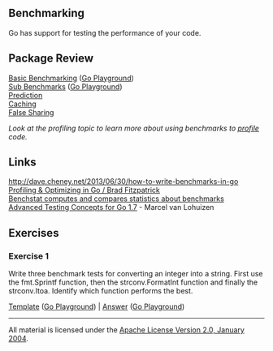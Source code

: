 ## Benchmarking

Go has support for testing the performance of your code.

## Package Review

[Basic Benchmarking](basic/basic_test.go) ([Go Playground](https://play.golang.org/p/Kwqe4zYpMi))  
[Sub Benchmarks](sub/sub_test.go) ([Go Playground](https://play.golang.org/p/q4qV9BdH4R))  
[Prediction](prediction/README.md)  
[Caching](caching/README.md)  
[False Sharing](falseshare/README.md)  

_Look at the profiling topic to learn more about using benchmarks to [profile](../profiling) code._

## Links

http://dave.cheney.net/2013/06/30/how-to-write-benchmarks-in-go  
[Profiling & Optimizing in Go / Brad Fitzpatrick](https://www.youtube.com/watch?v=xxDZuPEgbBU)  
[Benchstat computes and compares statistics about benchmarks](https://github.com/rsc/benchstat)  
[Advanced Testing Concepts for Go 1.7](https://speakerdeck.com/mpvl/advanced-testing-concepts-for-go-1-dot-7) - Marcel van Lohuizen  

## Exercises

### Exercise 1
Write three benchmark tests for converting an integer into a string. First use the fmt.Sprintf function, then the strconv.FormatInt function and finally the strconv.Itoa. Identify which function performs the best.

[Template](exercises/template1/bench_test.go) ([Go Playground](http://play.golang.org/p/do3XfkNqRt)) | 
[Answer](exercises/exercise1/bench_test.go) ([Go Playground](http://play.golang.org/p/ttqLnSM2q_))
___
All material is licensed under the [Apache License Version 2.0, January 2004](http://www.apache.org/licenses/LICENSE-2.0).
